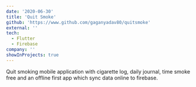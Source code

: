 ```yaml
---
date: '2020-06-30'
title: 'Quit Smoke'
github: 'https://www.github.com/gaganyadav80/quitsmoke'
external: ''
tech:
  - Flutter
  - Firebase
company: ''
showInProjects: true
---
```


Quit smoking mobile application with cigarette log, daily journal, time smoke free and an offline first app which sync data online to firebase.
